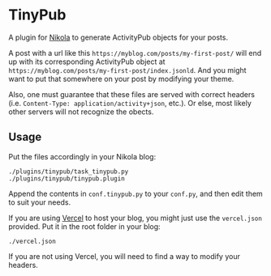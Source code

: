 # TinyPub

A plugin for [Nikola](https://getnikola.com/) to generate ActivityPub objects for your posts.

A post with a url like this `https://myblog.com/posts/my-first-post/` will end up with its corresponding ActivityPub object at `https://myblog.com/posts/my-first-post/index.jsonld`. And you might want to put that somewhere on your post by modifying your theme.

Also, one must guarantee that these files are served with correct headers (i.e. `Content-Type: application/activity+json`, etc.). Or else, most likely other servers will not recognize the obects.

## Usage

Put the files accordingly in your Nikola blog:

```
./plugins/tinypub/task_tinypub.py
./plugins/tinypub/tinypub.plugin
```

Append the contents in `conf.tinypub.py` to your `conf.py`, and then edit them to suit your needs.

If you are using [Vercel](https://vercel.com/) to host your blog, you might just use the `vercel.json` provided. Put it in the root folder in your blog:

```
./vercel.json
```

If you are not using Vercel, you will need to find a way to modify your headers.

